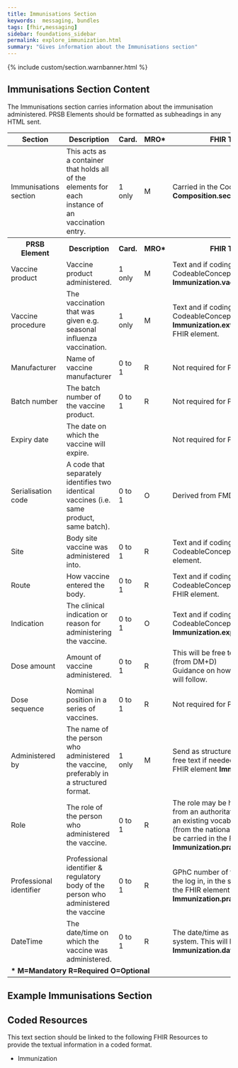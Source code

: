 ```yaml
---
title: Immunisations Section
keywords:  messaging, bundles
tags: [fhir,messaging]
sidebar: foundations_sidebar
permalink: explore_immunization.html
summary: "Gives information about the Immunisations section"
---
```


{% include custom/section.warnbanner.html %}

## Immunisations Section Content ##
The Immunisations section carries information about the immunisation administered. PRSB Elements should be formatted as subheadings in any HTML sent.


<table style="width:100%;max-width: 100%;">
	<thead>
		<tr>
			<th width="15%">Section</th>
			<th width="35%">Description</th>
			<th width="5%">Card.</th>
			<th width="5%">MRO*</th>
			<th width="40%">FHIR Target and Guidance</th>
		</tr>
	</thead>
 <tbody>
  <tr>
   <td>Immunisations section</td>
   <td>This acts as a container that holds all of the elements for each instance of an vaccination entry.</td>
   <td>1 only</td>
   <td>M</td>
	<td>Carried in the CodeableConcept of <b>Composition.section.code</b> FHIR element.</td>
  </tr>
		<tr>
			<th>PRSB Element</th>
			<th>Description</th>
			<th>Card.</th>
			<th>MRO*</th>
			<th>FHIR Target and Guidance</th>		
		</tr>
  <tr>
   <td>Vaccine product</td>
   <td>Vaccine product administered.</td>
   <td>1 only</td>
   <td>M</td>
   <td>Text and if coding is available carried in the CodeableConcept of the <b>Immunization.vaccineCode</b> FHIR element.</td>
  </tr>
  <tr>
   <td>Vaccine procedure</td>
   <td>The vaccination that was given e.g. seasonal influenza vaccination.</td>
   <td>1 only</td>
   <td>M</td>
   <td>Text and if coding is available carried in the CodeableConcept of the <b>Immunization.extension(vaccinationProcedure)</b> FHIR element.</td>
  </tr>
  <tr>
   <td>Manufacturer</td>
   <td>Name of vaccine manufacturer</td>
   <td>0 to 1</td>
   <td>R</td>
   <td>Not required for Pharmacy to GP communication.</td>
  </tr>
  <tr>
   <td>Batch number</td>
   <td>The batch number of the vaccine product.</td>
   <td>0 to 1</td>
   <td>R</td>
   <td>Not required for Pharmacy to GP communication.</td>
  </tr>
  <tr>
   <td>Expiry date</td>
   <td>The date on which the vaccine will expire.</td>
   <td></td>
   <td></td>
   <td>Not required for Pharmacy to GP communication.</td>
  </tr>
 <tr>
   <td>Serialisation code</td>
   <td>A code that separately identifies two identical vaccines (i.e. same product, same batch).</td>
   <td>0 to 1</td>
   <td>O</td>
   <td>Derived from FMD code or free text.</td>
  </tr>
 <tr>
   <td>Site</td>
   <td>Body site vaccine was administered into.</td>
   <td>0 to 1</td>
   <td>R</td>
   <td>Text and if coding is available carried in the CodeableConcept of the <b>Immunization.site</b> FHIR element.</td>
  </tr>
 <tr>
   <td>Route</td>
   <td>How vaccine entered the body.</td>
   <td>0 to 1</td>
   <td>R</td>
   <td>Text and if coding is available carried in the CodeableConcept of the <b>Immunization.route</b> FHIR element.</td>
  </tr>
 <tr>
   <td>Indication</td>
   <td>The clinical indication or reason for administering the vaccine.</td>
   <td>0 to 1</td>
   <td>O</td>
   <td>Text and if coding is available carried in the CodeableConcept of the <b>Immunization.explanation.reason</b> FHIR element.</td>
  </tr>
 <tr>
   <td>Dose amount</td>
   <td>Amount of vaccine administered.</td>
   <td>0 to 1</td>
   <td>R</td>
   <td>This will be free text. Coded units of measure (from DM+D) <br> Guidance on how to use the dose amount field will follow.</td>
  </tr>
 <tr>
   <td>Dose sequence</td>
   <td>Nominal position in a series of vaccines.</td>
   <td>0 to 1</td>
   <td>R</td>
   <td>Not required for Pharmacy to GP communication.</td>
  </tr>
 <tr>
   <td>Administered by</td>
   <td>The name of the person who administered the vaccine, preferably in a structured format.</td>
   <td>1 only</td>
   <td>M</td>
   <td>Send as structured name, the receiver can form free text if needed. This will be carried in the FHIR element <b>Immunization.practitioner.actor</b>.</td>
  </tr>
 <tr>
   <td>Role</td>
   <td>The role of the person who administered the vaccine.</td>
   <td>0 to 1</td>
   <td>R</td>
   <td>The role may be held on the source system, be from an authoritative source such as SDS, or use an existing vocabulary such as the job role title (from the national workforce dataset). This will be carried in the FHIR element <b>Immunization.practitioner.role</b>.</td>
  </tr>
 <tr>
   <td>Professional identifier</td>
   <td>Professional identifier & regulatory body of the person who administered the vaccine</td>
   <td>0 to 1</td>
   <td>R</td>
   <td>GPhC number of the pharmacist(default in from the log in, in the system). This will be carried in the FHIR element <b>Immunization.practitioner.actor</b>.</td>
  </tr>
 <tr>
   <td>DateTime</td>
   <td>The date/time on which the vaccine was administered.</td>
   <td>0 to 1</td>
   <td>R</td>
   <td>The date/time as recorded by the pharmacy system. This will be carried in the FHIR element <b>Immunization.date</b>.</td>
  </tr>
		<tr>
		<td colspan="5"><b>* M=Mandatory R=Required O=Optional</b></td>
		</tr>
 </tbody>
</table>


## Example Immunisations Section ##

<script src="https://gist.github.com/IOPS-DEV/e3f8338cef252ede9812669198d2fa71.js"></script>

## Coded Resources ##

This text section should be linked to the following FHIR Resources to provide the textual information in a coded format.

- Immunization
 
